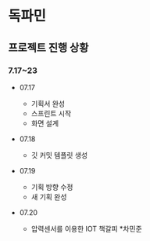 # 독파민

## 프로젝트 진행 상황

### 7.17~23
* 07.17
    * 기획서 완성
    * 스프린트 시작
    * 화면 설계

* 07.18
    * 깃 커밋 템플릿 생성

* 07.19
    * 기획 방향 수정
    * 새 기획 완성

* 07.20
    * 압력센서를 이용한 IOT 책갈피
    *차민준
